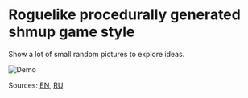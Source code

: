 # Roguelike procedurally generated shmup game style
Show a lot of small random pictures to explore ideas.

![Demo](https://github.com/f2d/random_ship_generator/raw/master/demo.gif)

Sources:
[EN](https://medium.freecodecamp.org/how-to-create-generative-art-in-less-than-100-lines-of-code-d37f379859f),
[RU](https://habr.com/company/pixonic/blog/429078/).
